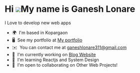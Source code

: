 Hi ![](https://user-images.githubusercontent.com/18350557/176309783-0785949b-9127-417c-8b55-ab5a4333674e.gif)My name is Ganesh Lonare
=====================================================================================================================================

I Love to develop new web apps

* 🌍  I'm based in Kopargaon
* 🖥️  See my portfolio at [My portfolio](http://myapp.dev)
* ✉️  You can contact me at [ganeshlonare311@gmail.com](mailto:ganeshlonare311@gmail.com)
* 🚀  I'm currently working on [Blog Website](http://github.com/ganeshlonare311/MERN-Blog-Website)
* 🧠  I'm learning Reactjs and System Design
* 🤝  I'm open to collaborating on Other Web Projects!



